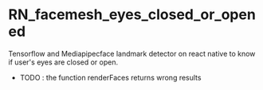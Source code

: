 # RN_facemesh_eyes_closed_or_opened
Tensorflow and Mediapipecface landmark detector on react native to know if user's eyes are closed or open.


- TODO : the function renderFaces returns wrong results



